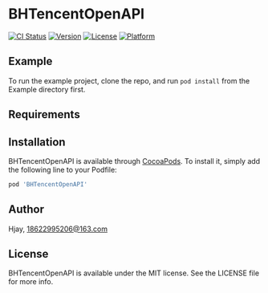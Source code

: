 # BHTencentOpenAPI

[![CI Status](https://img.shields.io/travis/Hjay/BHTencentOpenAPI.svg?style=flat)](https://travis-ci.org/Hjay/BHTencentOpenAPI)
[![Version](https://img.shields.io/cocoapods/v/BHTencentOpenAPI.svg?style=flat)](https://cocoapods.org/pods/BHTencentOpenAPI)
[![License](https://img.shields.io/cocoapods/l/BHTencentOpenAPI.svg?style=flat)](https://cocoapods.org/pods/BHTencentOpenAPI)
[![Platform](https://img.shields.io/cocoapods/p/BHTencentOpenAPI.svg?style=flat)](https://cocoapods.org/pods/BHTencentOpenAPI)

## Example

To run the example project, clone the repo, and run `pod install` from the Example directory first.

## Requirements

## Installation

BHTencentOpenAPI is available through [CocoaPods](https://cocoapods.org). To install
it, simply add the following line to your Podfile:

```ruby
pod 'BHTencentOpenAPI'
```

## Author

Hjay, 18622995206@163.com

## License

BHTencentOpenAPI is available under the MIT license. See the LICENSE file for more info.
